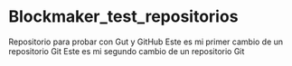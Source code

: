 # Blockmaker_test_repositorios
Repositorio para probar con Gut y GitHub
Este es mi primer cambio de un repositorio Git
Este es mi segundo cambio de un repositorio Git
